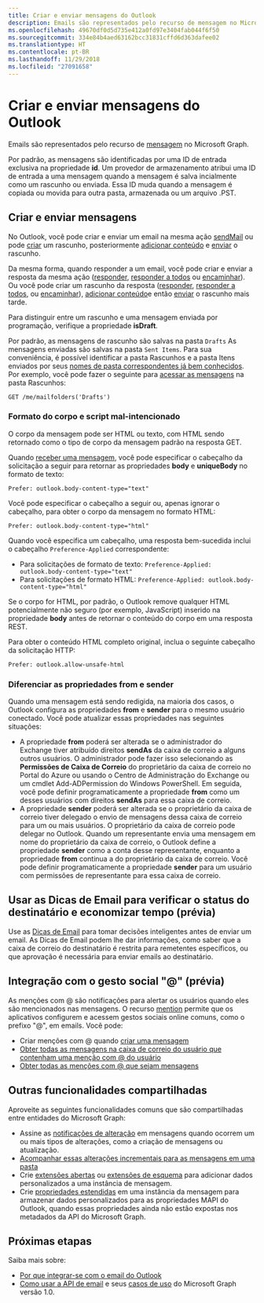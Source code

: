 ```yaml
---
title: Criar e enviar mensagens do Outlook
description: Emails são representados pelo recurso de mensagem no Microsoft Graph.
ms.openlocfilehash: 49670df0d5d735e412a0fd97e3404fab044f6f50
ms.sourcegitcommit: 334e84b4aed63162bcc31831cffd6d363dafee02
ms.translationtype: HT
ms.contentlocale: pt-BR
ms.lasthandoff: 11/29/2018
ms.locfileid: "27091658"
---
```

# <a name="create-and-send-outlook-messages"></a>Criar e enviar mensagens do Outlook

Emails são representados pelo recurso de [mensagem](/graph/api/resources/message?view=graph-rest-1.0) no Microsoft Graph.

Por padrão, as mensagens são identificadas por uma ID de entrada exclusiva na propriedade **id**. Um provedor de armazenamento atribui uma ID de entrada a uma mensagem quando a mensagem é salva incialmente como um rascunho ou enviada. Essa ID muda quando a mensagem é copiada ou movida para outra pasta, armazenada ou um arquivo .PST.

## <a name="creating-and-sending-mail"></a>Criar e enviar mensagens

No Outlook, você pode criar e enviar um email na mesma ação [sendMail](/graph/api/user-sendmail?view=graph-rest-1.0) ou pode [criar](/graph/api/user-post-messages?view=graph-rest-1.0) um rascunho, posteriormente [adicionar conteúdo](/graph/api/message-update?view=graph-rest-1.0) e [enviar](/graph/api/message-send?view=graph-rest-1.0) o rascunho.

Da mesma forma, quando responder a um email, você pode criar e enviar a resposta da mesma ação ([responder](/graph/api/message-reply?view=graph-rest-1.0), [responder a todos](/graph/api/message-replyall?view=graph-rest-1.0) ou [encaminhar](/graph/api/message-forward?view=graph-rest-1.0)). Ou você pode criar um rascunho da resposta ([responder](/graph/api/message-createreply?view=graph-rest-1.0), [responder a todos](/graph/api/message-createreplyall?view=graph-rest-1.0), ou [encaminhar](/graph/api/message-createforward?view=graph-rest-1.0)), [adicionar conteúdo](/graph/api/message-update?view=graph-rest-1.0)e então [enviar](/graph/api/message-send?view=graph-rest-1.0) o rascunho mais tarde.

Para distinguir entre um rascunho e uma mensagem enviada por programação, verifique a propriedade **isDraft**.

Por padrão, as mensagens de rascunho são salvas na pasta `Drafts` As mensagens enviadas são salvas na pasta `Sent Items`. Para sua conveniência, é possível identificar a pasta Rascunhos e a pasta Itens enviados por seus [nomes de pasta correspondentes já bem conhecidos](/graph/api/resources/mailfolder?view=graph-rest-1.0). Por exemplo, você pode fazer o seguinte para [acessar as mensagens](/graph/api/user-list-messages?view=graph-rest-1.0) na pasta Rascunhos:

```http
GET /me/mailfolders('Drafts')
```

### <a name="body-format-and-malicious-script"></a>Formato do corpo e script mal-intencionado

<!-- Remove the following 2 sections from the message.md topics
-->

O corpo da mensagem pode ser HTML ou texto, com HTML sendo retornado como o tipo de corpo da mensagem padrão na resposta GET.

Quando [receber uma mensagem](/graph/api/message-get?view=graph-rest-1.0), você pode especificar o cabeçalho da solicitação a seguir para retornar as propriedades **body** e **uniqueBody** no formato de texto:

```http
Prefer: outlook.body-content-type="text"
```

Você pode especificar o cabeçalho a seguir ou, apenas ignorar o cabeçalho, para obter o corpo da mensagem no formato HTML:

```http
Prefer: outlook.body-content-type="html"
```

Quando você especifica um cabeçalho, uma resposta bem-sucedida inclui o cabeçalho `Preference-Applied` correspondente:

- Para solicitações de formato de texto: `Preference-Applied: outlook.body-content-type="text"`
- Para solicitações de formato HTML: `Preference-Applied: outlook.body-content-type="html"`

Se o corpo for HTML, por padrão, o Outlook remove qualquer HTML potencialmente não seguro (por exemplo, JavaScript) inserido na propriedade **body** antes de retornar o conteúdo do corpo em uma resposta REST.

Para obter o conteúdo HTML completo original, inclua o seguinte cabeçalho da solicitação HTTP:

```http
Prefer: outlook.allow-unsafe-html
```

### <a name="differentiating-the-from-and-sender-properties"></a>Diferenciar as propriedades from e sender

Quando uma mensagem está sendo redigida, na maioria dos casos, o Outlook configura as propriedades **from** e **sender** para o mesmo usuário conectado. Você pode atualizar essas propriedades nas seguintes situações:

- A propriedade **from** poderá ser alterada se o administrador do Exchange tiver atribuído direitos **sendAs** da caixa de correio a alguns outros usuários. O administrador pode fazer isso selecionando as **Permissões de Caixa de Correio** do proprietário da caixa de correio no Portal do Azure ou usando o Centro de Administração do Exchange ou um cmdlet Add-ADPermission do Windows PowerShell. Em seguida, você pode definir programaticamente a propriedade **from** como um desses usuários com direitos **sendAs** para essa caixa de correio.
- A propriedade **sender** poderá ser alterada se o proprietário da caixa de correio tiver delegado o envio de mensagens dessa caixa de correio para um ou mais usuários. O proprietário da caixa de correio pode delegar no Outlook. Quando um representante envia uma mensagem em nome do proprietário da caixa de correio, o Outlook define a propriedade **sender** como a conta desse representante, enquanto a propriedade **from** continua a do proprietário da caixa de correio. Você pode definir programaticamente a propriedade **sender** para um usuário com permissões de representante para essa caixa de correio.

## <a name="using-mailtips-to-check-recipient-status-and-save-time-preview"></a>Usar as Dicas de Email para verificar o status do destinatário e economizar tempo (prévia)

Use as [Dicas de Email](/graph/api/resources/mailtips?view=graph-rest-beta) para tomar decisões inteligentes antes de enviar um email.
As Dicas de Email podem lhe dar informações, como saber que a caixa de correio do destinatário é restrita para remetentes específicos, ou que aprovação é necessária para enviar emails ao destinatário.

## <a name="integrating-with--social-gesture-preview"></a>Integração com o gesto social "@" (prévia)

As menções com @ são notificações para alertar os usuários quando eles são mencionados nas mensagens. O recurso [mention](/graph/api/resources/mention?view=graph-rest-beta) permite que os aplicativos configurem e acessem gestos sociais online comuns, como o prefixo "@", em emails.
Você pode:

- Criar menções com @ quando [criar uma mensagem](/graph/api/user-post-messages?view=graph-rest-beta#request-2)
- [Obter todas as mensagens na caixa de correio do usuário que contenham uma menção com @ do usuário](/graph/api/user-list-messages?view=graph-rest-beta#request-2)
- [Obter todas as menções com @ que sejam mensagens](/graph/api/message-get?view=graph-rest-beta#request-2)

## <a name="other-shared-capabilities"></a>Outras funcionalidades compartilhadas

Aproveite as seguintes funcionalidades comuns que são compartilhadas entre entidades do Microsoft Graph:

- Assine as [notificações de alteração](/graph/api/resources/webhooks?view=graph-rest-1.0) em mensagens quando ocorrem um ou mais tipos de alterações, como a criação de mensagens ou atualização.
- [Acompanhar essas alterações incrementais para as mensagens em uma pasta](delta-query-messages.md)
- Crie [extensões abertas](extensibility-overview.md#open-extensions) ou [extensões de esquema](extensibility-overview.md#schema-extensions) para adicionar dados personalizados a uma instância de mensagem.
- Crie [propriedades estendidas](/graph/api/resources/extended-properties-overview?view=graph-rest-1.0) em uma instância da mensagem para armazenar dados personalizados para as propriedades MAPI do Outlook, quando essas propriedades ainda não estão expostas nos metadados da API do Microsoft Graph.

## <a name="next-steps"></a>Próximas etapas

Saiba mais sobre:

- [Por que integrar-se com o email do Outlook](outlook-mail-concept-overview.md)
- [Como usar a API de email](/graph/api/resources/mail-api-overview?view=graph-rest-1.0) e seus [casos de uso](/graph/api/resources/mail-api-overview?view=graph-rest-1.0#common-use-cases) do Microsoft Graph versão 1.0.
